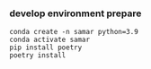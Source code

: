 ### develop environment prepare
```
conda create -n samar python=3.9
conda activate samar
pip install poetry
poetry install
```